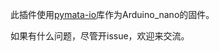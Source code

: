 此插件使用[pymata-io](https://github.com/bilikyar/pymata-aio)库作为Arduino_nano的固件。

如果有什么问题，尽管开issue，欢迎来交流。
